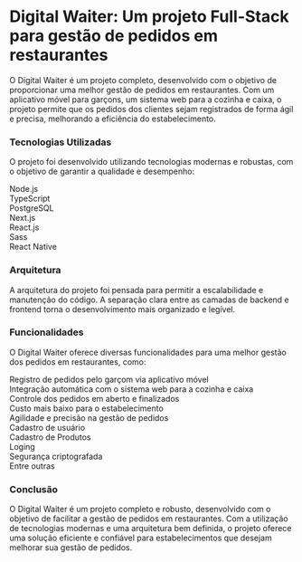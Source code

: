 # Digital Waiter: Um projeto Full-Stack para gestão de pedidos em restaurantes

 O Digital Waiter é um projeto completo, desenvolvido com o objetivo de proporcionar uma melhor gestão de pedidos em restaurantes. Com um aplicativo móvel para garçons, um sistema web para a cozinha e caixa, o projeto permite que os pedidos dos clientes sejam registrados de forma ágil e precisa, melhorando a eficiência do estabelecimento.


 ### Tecnologias Utilizadas

 O projeto foi desenvolvido utilizando tecnologias modernas e robustas, com o objetivo de garantir a qualidade e desempenho:

Node.js <br/>
TypeScript <br/>
PostgreSQL <br/>
Next.js <br/>
React.js <br/>
Sass <br/>
React Native <br/>


### Arquitetura

A arquitetura do projeto foi pensada para permitir a escalabilidade e manutenção do código. A separação clara entre as camadas de backend e frontend torna o desenvolvimento mais organizado e legível.

### Funcionalidades

O Digital Waiter oferece diversas funcionalidades para uma melhor gestão dos pedidos em restaurantes, como:

Registro de pedidos pelo garçom via aplicativo móvel <br/>
Integração automática com o sistema web para a cozinha e caixa <br/>
Controle dos pedidos em aberto e finalizados <br/>
Custo mais baixo para o estabelecimento <br/>
Agilidade e precisão na gestão de pedidos <br/>
Cadastro de usuário <br/>
Cadastro de Produtos <br/>
Loging <br/>
Segurança criptografada <br/>
Entre outras <br/>

### Conclusão

O Digital Waiter é um projeto completo e robusto, desenvolvido com o objetivo de facilitar a gestão de pedidos em restaurantes. Com a utilização de tecnologias modernas e uma arquitetura bem definida, o projeto oferece uma solução eficiente e confiável para estabelecimentos que desejam melhorar sua gestão de pedidos.
